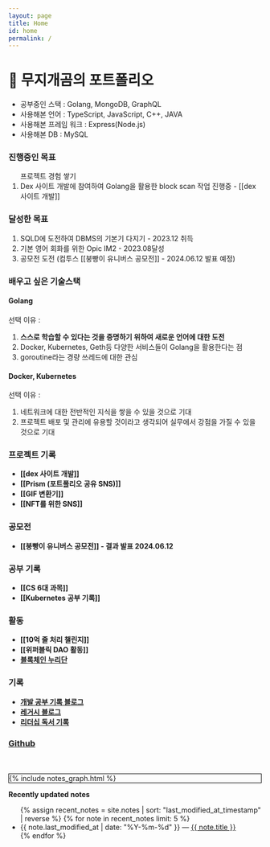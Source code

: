 ```yaml
---
layout: page
title: Home
id: home
permalink: /
---
```


# 🌈 무지개곰의 포트폴리오
<div>
<ul>
	<li>
		공부중인 스택 : Golang, MongoDB, GraphQL
	</li>
	<li>
		사용해본 언어 : TypeScript, JavaScript, C++, JAVA   
	</li>
	<li>
		사용해본 프레임 워크 : Express(Node.js)
	</li>
	<li>
		사용해본 DB : MySQL   
	</li>
</ul>

<h3>진행중인 목표</h3>

<ol>프로젝트 경험 쌓기
	<li>Dex 사이트 개발에 참여하여 Golang을 활용한 block scan 작업 진행중 - [[dex 사이트 개발]]</li>
</ol>

<h3>달성한 목표</h3>

<ol>
	<li>SQLD에 도전하여 DBMS의 기본기 다지기 - 2023.12 취득</li>
	<li>기본 영어 회화를 위한 Opic IM2 - 2023.08달성</li>
	<li>공모전 도전 (컴투스 [[붕빵이 유니버스 공모전]] - 2024.06.12 발표 예정)</li>
</ol>

<h3>배우고 싶은 기술스택</h3>

<h4>Golang</h4>
선택 이유 :
<ol>
	<li><b>스스로 학습할 수 있다는 것을 증명하기 위하여 새로운 언어에 대한 도전</b></li>
	<li>Docker, Kubernetes, Geth등 다양한 서비스들이 Golang을 활용한다는 점</li>
	<li>goroutine라는 경량 쓰레드에 대한 관심</li>
</ol>

<h4>Docker, Kubernetes</h4>
선택 이유 :
<ol>
	<li>네트워크에 대한 전반적인 지식을 쌓을 수 있을 것으로 기대</li>
	<li>프로젝트 배포 및 관리에 유용할 것이라고 생각되어 실무에서 강점을 가질 수 있을 것으로 기대</li>
</ol>

<h3> 프로젝트 기록 </h3>
<ul>
	<li>
		<span style="font-weight: bold">[[dex 사이트 개발]]</span>
	</li>
	<li>
		<span style="font-weight: bold">[[Prism (포트폴리오 공유 SNS)]]</span>
	</li>
	<li>
		<span style="font-weight: bold">[[GIF 변환기]]</span>
	</li>
	<li>
		<span style="font-weight: bold">[[NFT를 위한 SNS]]</span>
	</li>
</ul>
<h3> 공모전 </h3>
<ul>
	<li>
		<span style="font-weight: bold">[[붕빵이 유니버스 공모전]] - 결과 발표 2024.06.12</span>
	</li>
</ul>
	
<h3> 공부 기록 </h3>
<ul>
	<li>
		<span style="font-weight: bold">[[CS 6대 과목]]</span>
	</li>
	<li>
		<span style="font-weight: bold">[[Kubernetes 공부 기록]]</span>
	</li>
</ul>

<h3>활동</h3>
<ul>
	<li>
		<span style="font-weight: bold">
		[[10억 줄 처리 챌린지]]
		</span>
	</li>
	<li>
		<span style="font-weight: bold">
		[[위퍼블릭 DAO 활동]]
		</span>
	</li>
	<li>
		<span style="font-weight: bold"><a href="https://rainbow96bear.tistory.com/entry/%EC%B2%B4%ED%97%98%EB%8B%A8-2023-%EB%B8%94%EB%A1%9D%EC%B2%B4%EC%9D%B8-%EB%88%84%EB%A6%AC%EB%8B%A8-%EB%A6%AC%EC%82%AC%EC%9D%B4%ED%81%B4-%EB%A0%9B%EC%A0%80-%EC%B2%B4%ED%97%98-%ED%9B%84%EA%B8%B0">블록체인 누리단</a>
		</span>
	</li>
</ul>

<h3> 기록 </h3>
<ul>
	<li>
		<span style="font-weight: bold"><a href="https://rainbow96bear.tistory.com/">개발 공부 기록 블로그</a></span>
	</li>
	<li>
		<span style="font-weight: bold"><a href="https://creal-news.tistory.com/">레거시 블로그</a></span>
	</li>
	<li>
		<span style="font-weight: bold"><a href="https://brunch.co.kr/@rainbowbear">리더십 독서 기록</a></span>
	</li>
</ul>
<h3>
	<span style="font-weight: bold"><a href="https://github.com/rainbow96bear">Github</a></span>
</h3>
<br>
<br>
</div>


<div class="graph_background">
<div>{% include notes_graph.html %}</div>
</div>

<strong>Recently updated notes</strong>

<ul>
{% assign recent_notes = site.notes | sort: "last_modified_at_timestamp" | reverse %}
{% for note in recent_notes limit: 5 %}
<li>
{{ note.last_modified_at | date: "%Y-%m-%d" }} — <a class="internal-link" href="{{ note.url }}">{{ note.title }}</a>
</li>
{% endfor %}
</ul>

<style>
.wrapper {
max-width: 46em;
}
.graph_background {
border: 1px solid black;
}
</style>
